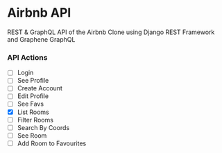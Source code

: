 # Airbnb API

REST & GraphQL API of the Airbnb Clone using Django REST Framework and Graphene GraphQL

### API Actions

- [ ] Login
- [ ] See Profile
- [ ] Create Account
- [ ] Edit Profile
- [ ] See Favs
- [X] List Rooms
- [ ] Filter Rooms
- [ ] Search By Coords
- [ ] See Room
- [ ] Add Room to Favourites
